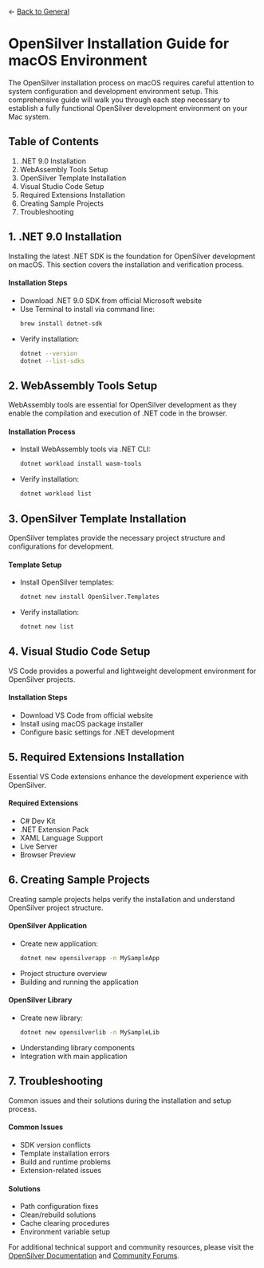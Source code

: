 ← [Back to General](/docs/9/1)

# OpenSilver Installation Guide for macOS Environment

The OpenSilver installation process on macOS requires careful attention to system configuration and development environment setup. This comprehensive guide will walk you through each step necessary to establish a fully functional OpenSilver development environment on your Mac system.

## Table of Contents
1. .NET 9.0 Installation
2. WebAssembly Tools Setup
3. OpenSilver Template Installation
4. Visual Studio Code Setup
5. Required Extensions Installation
6. Creating Sample Projects
7. Troubleshooting

## 1. .NET 9.0 Installation
Installing the latest .NET SDK is the foundation for OpenSilver development on macOS. This section covers the installation and verification process.

#### Installation Steps
- Download .NET 9.0 SDK from official Microsoft website
- Use Terminal to install via command line:
  ```bash
  brew install dotnet-sdk
  ```
- Verify installation:
  ```bash
  dotnet --version
  dotnet --list-sdks
  ```

## 2. WebAssembly Tools Setup
WebAssembly tools are essential for OpenSilver development as they enable the compilation and execution of .NET code in the browser.

#### Installation Process
- Install WebAssembly tools via .NET CLI:
  ```bash
  dotnet workload install wasm-tools
  ```
- Verify installation:
  ```bash
  dotnet workload list
  ```

## 3. OpenSilver Template Installation
OpenSilver templates provide the necessary project structure and configurations for development.

#### Template Setup
- Install OpenSilver templates:
  ```bash
  dotnet new install OpenSilver.Templates
  ```
- Verify installation:
  ```bash
  dotnet new list
  ```

## 4. Visual Studio Code Setup
VS Code provides a powerful and lightweight development environment for OpenSilver projects.

#### Installation Steps
- Download VS Code from official website
- Install using macOS package installer
- Configure basic settings for .NET development

## 5. Required Extensions Installation
Essential VS Code extensions enhance the development experience with OpenSilver.

#### Required Extensions
- C# Dev Kit
- .NET Extension Pack
- XAML Language Support
- Live Server
- Browser Preview

## 6. Creating Sample Projects
Creating sample projects helps verify the installation and understand OpenSilver project structure.

#### OpenSilver Application
- Create new application:
  ```bash
  dotnet new opensilverapp -n MySampleApp
  ```
- Project structure overview
- Building and running the application

#### OpenSilver Library
- Create new library:
  ```bash
  dotnet new opensilverlib -n MySampleLib
  ```
- Understanding library components
- Integration with main application

## 7. Troubleshooting
Common issues and their solutions during the installation and setup process.

#### Common Issues
- SDK version conflicts
- Template installation errors
- Build and runtime problems
- Extension-related issues

#### Solutions
- Path configuration fixes
- Clean/rebuild solutions
- Cache clearing procedures
- Environment variable setup

For additional technical support and community resources, please visit the [OpenSilver Documentation](https://doc.opensilver.net) and [Community Forums](https://opensilver.net/forums).